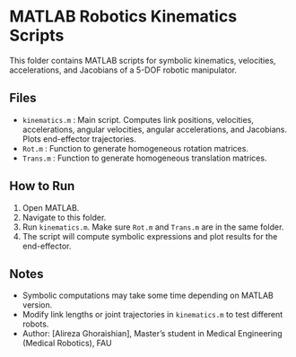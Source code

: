 # MATLAB Robotics Kinematics Scripts

This folder contains MATLAB scripts for symbolic kinematics, velocities, accelerations, and Jacobians of a 5-DOF robotic manipulator.

## Files

- `kinematics.m` : Main script. Computes link positions, velocities, accelerations, angular velocities, angular accelerations, and Jacobians. Plots end-effector trajectories.
- `Rot.m` : Function to generate homogeneous rotation matrices.
- `Trans.m` : Function to generate homogeneous translation matrices.

## How to Run

1. Open MATLAB.
2. Navigate to this folder.
3. Run `kinematics.m`. Make sure `Rot.m` and `Trans.m` are in the same folder.
4. The script will compute symbolic expressions and plot results for the end-effector.

## Notes

- Symbolic computations may take some time depending on MATLAB version.
- Modify link lengths or joint trajectories in `kinematics.m` to test different robots.
- Author: [Alireza Ghoraishian], Master’s student in Medical Engineering (Medical Robotics), FAU

